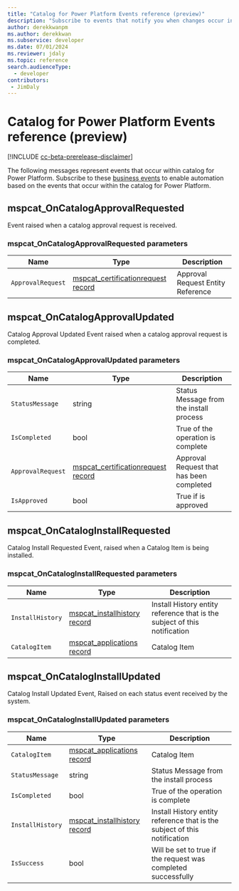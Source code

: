 ```yaml
---
title: "Catalog for Power Platform Events reference (preview)"
description: "Subscribe to events that notify you when changes occur in the catalog for Power Platform"
author: derekkwanpm
ms.author: derekkwan
ms.subservice: developer
ms.date: 07/01/2024
ms.reviewer: jdaly
ms.topic: reference
search.audienceType: 
  - developer
contributors:
 - JimDaly
---
```


# Catalog for Power Platform Events reference (preview)

[!INCLUDE [cc-beta-prerelease-disclaimer](../../includes/cc-beta-prerelease-disclaimer.md)]

The following messages represent events that occur within catalog for Power Platform. Subscribe to these [business events](/power-apps/developer/data-platform/business-events) to enable automation based on the events that occur within the catalog for Power Platform.

## mspcat_OnCatalogApprovalRequested

Event raised when a catalog approval request is received.

### mspcat_OnCatalogApprovalRequested parameters

|Name|Type|Description|
|---------|---------|---------|
|`ApprovalRequest`|[mspcat_certificationrequest record](tables/mspcat_certificationrequest.md)|Approval Request Entity Reference|


## mspcat_OnCatalogApprovalUpdated

Catalog Approval Updated Event raised when a catalog approval request is completed.

###  mspcat_OnCatalogApprovalUpdated parameters

|Name|Type|Description|
|---------|---------|---------|
|`StatusMessage`|string|Status Message from the install process|
|`IsCompleted`|bool|True of the operation is complete|
|`ApprovalRequest`|[mspcat_certificationrequest record](tables/mspcat_certificationrequest.md)|Approval Request that has been completed|
|`IsApproved`|bool|True if is approved|

## mspcat_OnCatalogInstallRequested

Catalog Install Requested Event, raised when a Catalog Item is being installed.

### mspcat_OnCatalogInstallRequested parameters

|Name|Type|Description|
|---------|---------|---------|
|`InstallHistory`|[mspcat_installhistory record](tables/mspcat_installhistory.md)|Install History entity reference that is the subject of this notification |
|`CatalogItem`|[mspcat_applications record](tables/mspcat_applications.md)|Catalog Item|

## mspcat_OnCatalogInstallUpdated

Catalog Install Updated Event, Raised on each status event received by the system.

### mspcat_OnCatalogInstallUpdated parameters

|Name|Type|Description|
|---------|---------|---------|
|`CatalogItem`|[mspcat_applications record](tables/mspcat_applications.md)|Catalog Item|
|`StatusMessage`|string|Status Message from the install process|
|`IsCompleted`|bool|True of the operation is complete|
|`InstallHistory`|[mspcat_installhistory record](tables/mspcat_installhistory.md)|Install History entity reference that is the subject of this notification|
|`IsSuccess`|bool|Will be set to true if the request was completed successfully|